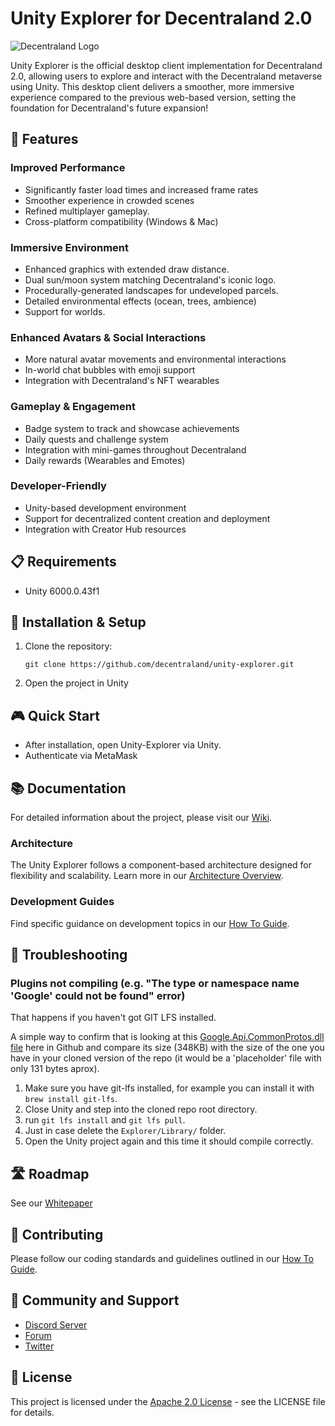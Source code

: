 # Unity Explorer for Decentraland 2.0

![Decentraland Logo](https://decentraland.org/images/logo.png)

Unity Explorer is the official desktop client implementation for Decentraland 2.0, allowing users to explore and interact with the Decentraland metaverse using Unity. This desktop client delivers a smoother, more immersive experience compared to the previous web-based version, setting the foundation for Decentraland's future expansion!

## 🌟 Features

### Improved Performance
- Significantly faster load times and increased frame rates
- Smoother experience in crowded scenes
- Refined multiplayer gameplay.
- Cross-platform compatibility (Windows & Mac)

### Immersive Environment
- Enhanced graphics with extended draw distance.
- Dual sun/moon system matching Decentraland's iconic logo.
- Procedurally-generated landscapes for undeveloped parcels.
- Detailed environmental effects (ocean, trees, ambience)
- Support for worlds.

### Enhanced Avatars & Social Interactions
- More natural avatar movements and environmental interactions
- In-world chat bubbles with emoji support
- Integration with Decentraland's NFT wearables

### Gameplay & Engagement
- Badge system to track and showcase achievements
- Daily quests and challenge system
- Integration with mini-games throughout Decentraland
- Daily rewards (Wearables and Emotes)

### Developer-Friendly
- Unity-based development environment
- Support for decentralized content creation and deployment
- Integration with Creator Hub resources

## 📋 Requirements

- Unity 6000.0.43f1

## 🚀 Installation & Setup

1. Clone the repository:
   ```
   git clone https://github.com/decentraland/unity-explorer.git
   ```

2. Open the project in Unity

## 🎮 Quick Start

- After installation, open Unity-Explorer via Unity.
- Authenticate via MetaMask

## 📚 Documentation

For detailed information about the project, please visit our [Wiki](https://github.com/decentraland/unity-explorer/wiki).

### Architecture

The Unity Explorer follows a component-based architecture designed for flexibility and scalability. Learn more in our [Architecture Overview](https://github.com/decentraland/unity-explorer/wiki/Architecture-Overview).

### Development Guides

Find specific guidance on development topics in our [How To Guide](https://github.com/decentraland/unity-explorer/wiki/How-To).

## 🔧 Troubleshooting

### Plugins not compiling (e.g. "The type or namespace name 'Google' could not be found" error)

That happens if you haven't got GIT LFS installed. 

A simple way to confirm that is looking at this [Google.Api.CommonProtos.dll file](https://github.com/decentraland/unity-explorer/blob/50ddf83a3ff7eb76c6036904390d3298a24e2f88/Explorer/Assets/Protocol/Plugins/Google.Api.CommonProtos.dll) here in Github and compare its size (348KB) with the size of the one you have in your cloned version of the repo (it would be a 'placeholder' file with only 131 bytes aprox).

1. Make sure you have git-lfs installed, for example you can install it with `brew install git-lfs`.
2. Close Unity and step into the cloned repo root directory.
3. run `git lfs install` and `git lfs pull`.
4. Just in case delete the `Explorer/Library/` folder.
5. Open the Unity project again and this time it should compile correctly.

## 🛣️ Roadmap

See our [Whitepaper](https://decentraland.org/blog/announcements/decentralands-white-paper-2-0)

## 👥 Contributing

Please follow our coding standards and guidelines outlined in our [How To Guide](https://github.com/decentraland/unity-explorer/wiki/How-To).

## 🤝 Community and Support

- [Discord Server](https://discord.gg/decentraland)
- [Forum](https://forum.decentraland.org/)
- [Twitter](https://twitter.com/decentraland)

## 📜 License

This project is licensed under the [Apache 2.0 License](LICENSE.md) - see the LICENSE file for details.
